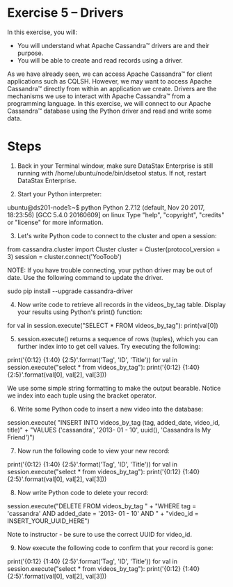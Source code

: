 # Exercise 5 – Drivers

In this exercise, you will:

- You will understand what Apache Cassandra™ drivers are and their purpose.
- You will be able to create and read records using a driver.

As we have already seen, we can access Apache Cassandra™ for client applications such as
CQLSH. However, we may want to access Apache Cassandra™ directly from within an application
we create. Drivers are the mechanisms we use to interact with Apache Cassandra™ from a
programming language. In this exercise, we will connect to our Apache Cassandra™ database
using the Python driver and read and write some data.

# Steps

1) Back in your Terminal window, make sure DataStax Enterprise is still running with
/home/ubuntu/node/bin/dsetool status. If not, restart DataStax Enterprise.

2) Start your Python interpreter:

ubuntu@ds201-node1:~$ python
Python 2.7.12 (default, Nov 20 2017, 18:23:56)
[GCC 5.4.0 20160609] on linux
Type "help", "copyright", "credits" or "license" for more information.
>>>

3) Let's write Python code to connect to the cluster and open a session:

from cassandra.cluster import Cluster
cluster = Cluster(protocol_version = 3)
session = cluster.connect('YooToob')

NOTE: If you have trouble connecting, your python driver may be out of date. Use the following
command to update the driver.

sudo pip install --upgrade cassandra-driver

4) Now write code to retrieve all records in the videos_by_tag table. Display your results
using Python's print() function:


for val in session.execute("SELECT * FROM videos_by_tag"):
print(val[0])

5) session.execute() returns a sequence of rows (tuples), which you can further index into
to get cell values. Try executing the following:

print('{0:12} {1:40} {2:5}'.format('Tag', 'ID', 'Title'))
for val in session.execute("select * from videos_by_tag"):
print('{0:12} {1:40} {2:5}'.format(val[0], val[2], val[3]))

We use some simple string formatting to make the output bearable. Notice we index into each
tuple using the bracket operator.

6) Write some Python code to insert a new video into the database:

session.execute(
"INSERT INTO videos_by_tag (tag, added_date, video_id, title)" +
"VALUES ('cassandra', '2013- 01 - 10', uuid(), 'Cassandra Is My Friend')")

7) Now run the following code to view your new record:

print('{0:12} {1:40} {2:5}'.format('Tag', 'ID', 'Title'))
for val in session.execute("select * from videos_by_tag"):
print('{0:12} {1:40} {2:5}'.format(val[0], val[2], val[3]))

8) Now write Python code to delete your record:

session.execute("DELETE FROM videos_by_tag " +
"WHERE tag = 'cassandra' AND added_date = '2013- 01 - 10' AND " +
"video_id = INSERT_YOUR_UUID_HERE")

Note to instructor - be sure to use the correct UUID for video_id.

9) Now execute the following code to confirm that your record is gone:

print('{0:12} {1:40} {2:5}'.format('Tag', 'ID', 'Title'))
for val in session.execute("select * from videos_by_tag"):
print('{0:12} {1:40} {2:5}'.format(val[0], val[2], val[3]))


